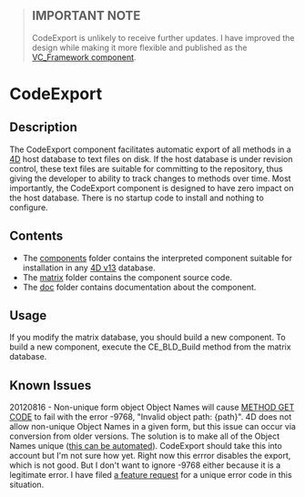 > ## IMPORTANT NOTE
> 
> CodeExport is unlikely to receive further updates. I have improved the design while making it more flexible and published as the [VC_Framework component](https://github.com/4D/vc-framework-v13).

# CodeExport

## Description

The CodeExport component facilitates automatic export of all methods in a [4D](http://www.4d.com) host database to text files on disk.  If the host database is under revision control, these text files are suitable for committing to the repository, thus giving the developer to ability to track changes to methods over time. Most importantly, the CodeExport component is designed to have zero impact on the host database.  There is no startup code to install and nothing to configure.

## Contents

* The [components](https://github.com/4D/CodeExport/tree/master/components) folder contains the interpreted component suitable for installation in any [4D v13](http://www.4d.com/products/4dv13.html) database.
* The [matrix](https://github.com/4D/CodeExport/tree/master/matrix) folder contains the component source code.
* The [doc](https://github.com/4D/CodeExport/tree/master/doc) folder contains documentation about the component.

## Usage

If you modify the matrix database, you should build a new component.  To build a new component, execute the CE_BLD_Build method from the matrix database.

## Known Issues

20120816 - Non-unique form object Object Names will cause [METHOD GET CODE](http://doc.4d.com/4Dv13.1/help/Command/en/page2591.html) to fail with the error -9768, "Invalid object path: {path}". 4D does not allow non-unique Object Names in a given form, but this issue can occur via conversion from older versions. The solution is to make all of the Object Names unique ([this can be automated](http://kb.4d.com/assetid=76640)). CodeExport should take this into account but I'm not sure how yet. Right now this errror disables the export, which is not good. But I don't want to ignore -9768 either because it is a legitimate error. I have filed [a feature request](http://forums.4d.fr/Post/EN/11108706/1/11108707) for a unique error code in this situation.
